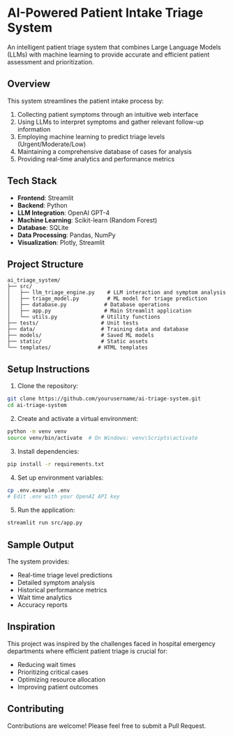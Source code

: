 # AI-Powered Patient Intake Triage System

An intelligent patient triage system that combines Large Language Models (LLMs) with machine learning to provide accurate and efficient patient assessment and prioritization.

## Overview

This system streamlines the patient intake process by:
1. Collecting patient symptoms through an intuitive web interface
2. Using LLMs to interpret symptoms and gather relevant follow-up information
3. Employing machine learning to predict triage levels (Urgent/Moderate/Low)
4. Maintaining a comprehensive database of cases for analysis
5. Providing real-time analytics and performance metrics

## Tech Stack

- **Frontend**: Streamlit
- **Backend**: Python
- **LLM Integration**: OpenAI GPT-4
- **Machine Learning**: Scikit-learn (Random Forest)
- **Database**: SQLite
- **Data Processing**: Pandas, NumPy
- **Visualization**: Plotly, Streamlit

## Project Structure

```
ai_triage_system/
├── src/
│   ├── llm_triage_engine.py    # LLM interaction and symptom analysis
│   ├── triage_model.py         # ML model for triage prediction
│   ├── database.py            # Database operations
│   ├── app.py                 # Main Streamlit application
│   └── utils.py              # Utility functions
├── tests/                    # Unit tests
├── data/                     # Training data and database
├── models/                   # Saved ML models
├── static/                   # Static assets
└── templates/               # HTML templates
```

## Setup Instructions

1. Clone the repository:
```bash
git clone https://github.com/yourusername/ai-triage-system.git
cd ai-triage-system
```

2. Create and activate a virtual environment:
```bash
python -m venv venv
source venv/bin/activate  # On Windows: venv\Scripts\activate
```

3. Install dependencies:
```bash
pip install -r requirements.txt
```

4. Set up environment variables:
```bash
cp .env.example .env
# Edit .env with your OpenAI API key
```

5. Run the application:
```bash
streamlit run src/app.py
```

## Sample Output

The system provides:
- Real-time triage level predictions
- Detailed symptom analysis
- Historical performance metrics
- Wait time analytics
- Accuracy reports

## Inspiration

This project was inspired by the challenges faced in hospital emergency departments where efficient patient triage is crucial for:
- Reducing wait times
- Prioritizing critical cases
- Optimizing resource allocation
- Improving patient outcomes

## Contributing

Contributions are welcome! Please feel free to submit a Pull Request.
